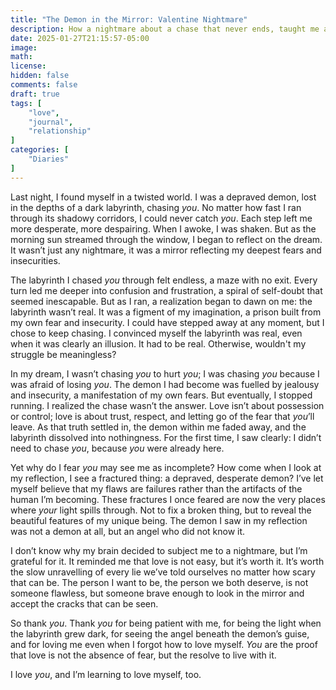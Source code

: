 ```yaml
---
title: "The Demon in the Mirror: Valentine Nightmare"
description: How a nightmare about a chase that never ends, taught me about love, self-doubt, self-confidence, and introspection.
date: 2025-01-27T21:15:57-05:00
image: 
math: 
license: 
hidden: false
comments: false
draft: true
tags: [
    "love",
    "journal",
    "relationship"
]
categories: [
    "Diaries"
]
---
```


Last night, I found myself in a twisted world.  I was a depraved demon, lost in the depths of a dark labyrinth, chasing *you*.  No matter how fast I ran through its shadowy corridors, I could never catch *you*.  Each step left me more desperate, more despairing.  When I awoke, I was shaken.  But as the morning sun streamed through the window, I began to reflect on the dream.  It wasn’t just any nightmare, it was a mirror reflecting my deepest fears and insecurities.

The labyrinth I chased *you* through felt endless, a maze with no exit.  Every turn led me deeper into confusion and frustration, a spiral of self-doubt that seemed inescapable.  But as I ran, a realization began to dawn on me: the labyrinth wasn’t real.  It was a figment of my imagination, a prison built from my own fear and insecurity.  I could have stepped away at any moment, but I chose to keep chasing.  I convinced myself the labyrinth was real, even when it was clearly an illusion.  It had to be real.  Otherwise, wouldn't my struggle be meaningless?

In my dream, I wasn’t chasing *you* to hurt *you*; I was chasing *you* because I was afraid of losing *you*.  The demon I had become was fuelled by jealousy and insecurity, a manifestation of my own fears.  But eventually, I stopped running.  I realized the chase wasn’t the answer.  Love isn’t about possession or control; love is about trust, respect, and letting go of the fear that *you*’ll leave.  As that truth settled in, the demon within me faded away, and the labyrinth dissolved into nothingness.  For the first time, I saw clearly: I didn’t need to chase *you*, because *you* were already here.

Yet why do I fear *you* may see me as incomplete?  How come when I look at my reflection, I see a fractured thing: a depraved, desperate demon?  I’ve let myself believe that my flaws are failures rather than the artifacts of the human I’m becoming.  These fractures I once feared are now the very places where *your* light spills through.  Not to fix a broken thing, but to reveal the beautiful features of my unique being.  The demon I saw in my reflection was not a demon at all, but an angel who did not know it.

I don’t know why my brain decided to subject me to a  nightmare, but I’m grateful for it.  It reminded me that love is not easy, but it’s worth it.  It’s worth the slow unravelling of every lie we’ve told ourselves no matter how scary that can be.  The person I want to be, the person we both deserve, is not someone flawless, but someone brave enough to look in the mirror and accept the cracks that can be seen.

So thank *you*.  Thank *you* for being patient with me, for being the light when the labyrinth grew dark, for seeing the angel beneath the demon’s guise, and for loving me even when I forgot how to love myself.  *You* are the proof that love is not the absence of fear, but the resolve to live with it.

I love *you*, and I’m learning to love myself, too.